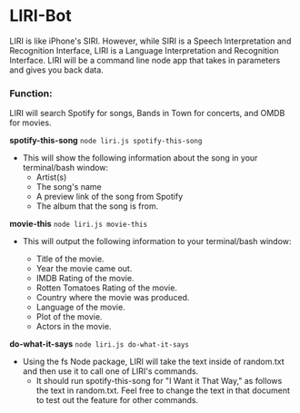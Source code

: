 # LIRI-Bot
LIRI is like iPhone's SIRI. However, while SIRI is a Speech Interpretation and Recognition Interface, LIRI is a Language Interpretation and Recognition Interface. LIRI will be a command line node app that takes in parameters and gives you back data.

### Function:

LIRI will search Spotify for songs, Bands in Town for concerts, and OMDB for movies.

 **spotify-this-song**  ``` node liri.js spotify-this-song ``` 
- This will show the following information about the song in your terminal/bash window:
    - Artist(s)
    - The song's name
    - A preview link of the song from Spotify
    - The album that the song is from.

 **movie-this** ``` node liri.js movie-this ```           
- This will output the following information to your terminal/bash window:

    - Title of the movie.
    - Year the movie came out.
    - IMDB Rating of the movie.
    - Rotten Tomatoes Rating of the movie.
    - Country where the movie was produced.
    - Language of the movie.
    - Plot of the movie.
    - Actors in the movie.

 **do-what-it-says** ``` node liri.js do-what-it-says ```

- Using the fs Node package, LIRI will take the text inside of random.txt and then use it to call one of LIRI's commands. 
    - It should run spotify-this-song for "I Want it That Way," as follows the text in random.txt. Feel free to change the text in that document to test out the feature for other commands.
